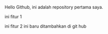 Hello Github, ini adalah repository pertama saya.

ini fitur 1

ini fitur 2
ini baru ditambahkan di git hub
